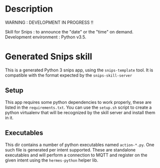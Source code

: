# Description

WARNING : DEVELOPMENT IN PROGRESS !!

Skill for Snips : to announce the "date" or the "time" on demand.
Development environment : Python v3.5.


# Generated Snips skill

This is a generated Python 3 snips app, using the `snips-template` tool.
It is compatible with the format expected by the `snips-skill-server`


## Setup

This app requires some python dependencies to work properly, these are
listed in the `requirements.txt`. You can use the `setup.sh` script to
create a python virtualenv that will be recognized by the skill server
and install them in it.


## Executables

This dir contains a number of python executables named `action-*.py`.
One such file is generated per intent supported. These are standalone
executables and will perform a connection to MQTT and register on the
given intent using the `hermes-python` helper lib.
